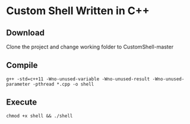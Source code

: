 # Custom Shell Written in C++

## Download
Clone the project and change working folder to CustomShell-master

## Compile
```
g++ -std=c++11 -Wno-unused-variable -Wno-unused-result -Wno-unused-parameter -pthread *.cpp -o shell
```

## Execute
```
chmod +x shell && ./shell
```
